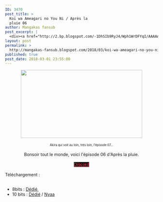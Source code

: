 ```yaml
---
ID: 3470
post_title: >
  Koi wa Ameagari no You Ni / Après la
  pluie 06
author: Mangakas fansub
post_excerpt: |
  <div><a href="http://2.bp.blogspot.com/-1DhSIb9RyJ4/Wph1WrDFYqI/AAAAAAAABI0/5p4ziQ2XIcQyMciE-kkCwfVoU15yiB4lgCK4BGAYYCw/s1600/Koi%2Bwa%2BAmeagari%2Bno%2BYou%2Bni%2B-%2B06.png" imageanchor="1"><img border="0" height="225" src="https://2.bp.blogspot.com/-1DhSIb9RyJ4/Wph1WrDFYqI/AAAAAAAABI0/5p4ziQ2XIcQyMciE-kkCwfVoU15yiB4lgCK4BGAYYCw/s400/Koi%2Bwa%2BAmeagari%2Bno%2BYou%2Bni%2B-%2B06.png" width="400"></a></div><div><br></div><div><span>Akira qui voit au loin, tr&egrave;s loin, l'&eacute;pisode 07...</span></div><div><br></div><div>Bonsoir tout le monde, voici l'&eacute;pisode 06 d'Apr&egrave;s la pluie.</div><div><br></div><div><span><a href="https://discord.gg/xzxCd89" target="_blank">Discord</a></span></div><div><br></div><div>T&eacute;l&eacute;chargement :&nbsp;</div><br><ul><li>8bits : <a href="https://ddl.family-desuyo.moe/Anime/Koi%20wa%20%28Apr%C3%A8s%20la%20Pluie%29/%5BMangakas-Family%5D%20Koi%20wa%20Ameagari%20no%20Y%C3%B4%20ni%20%28Apr%C3%A8s%20la%20Pluie%29%20-%2006%20VOSTFR%20%5BTV%201080p%20AAC%5D%20%5BB20B50D7%5D.mp4" target="_blank">D&eacute;di&eacute;&nbsp;</a></li><li>10 bits : <a href="https://ddl.family-desuyo.moe/Anime/Koi%20wa%20%28Apr%C3%A8s%20la%20Pluie%29/%5BMangakas-Family%5D%20Koi%20wa%20Ameagari%20no%20Y%C3%B4%20ni%20%28Apr%C3%A8s%20la%20Pluie%29%20-%2006%20VOSTFR%20%5BTV%201080p%2010bits%20E-AC3%5D%20%5B4A364B0B%5D.mkv" target="_blank">D&eacute;di&eacute;</a> / <a href="https://nyaa.si/view/1011264" target="_blank">Nyaa</a></li></ul>
layout: post
permalink: >
  http://mangakas-fansub.blogspot.com/2018/03/koi-wa-ameagari-no-you-ni-apres-la.html
published: true
post_date: 2018-03-01 23:55:00
---
```

<div class="separator" style="clear: both; text-align: center;"><a href="http://2.bp.blogspot.com/-1DhSIb9RyJ4/Wph1WrDFYqI/AAAAAAAABI0/5p4ziQ2XIcQyMciE-kkCwfVoU15yiB4lgCK4BGAYYCw/s1600/Koi%2Bwa%2BAmeagari%2Bno%2BYou%2Bni%2B-%2B06.png" imageanchor="1" style="margin-left: 1em; margin-right: 1em;"><img border="0" height="225" src="https://united-subs.dearclouds.com/wp-content/uploads/2018/04/e06c3515e6d29180621912b0c487834c.jpg" width="400" /></a></div><div class="separator" style="clear: both; text-align: center;"><br /></div><div class="separator" style="clear: both; text-align: center;"><span style="font-size: x-small;">Akira qui voit au loin, très loin, l'épisode 07...</span></div><div class="separator" style="clear: both; text-align: center;"><br /></div><div class="separator" style="clear: both; text-align: center;">Bonsoir tout le monde, voici l'épisode 06 d'Après la pluie.</div><div class="separator" style="clear: both; text-align: center;"><br /></div><div class="separator" style="clear: both; text-align: center;"><span style="background-color: black; color: red; font-family: &quot;trebuchet ms&quot; , &quot;trebuchet&quot; , sans-serif; font-size: 14.85px;"><a href="https://discord.gg/xzxCd89" style="background-color: black; color: #ff4152; font-family: &quot;Trebuchet MS&quot;, Trebuchet, sans-serif; font-size: 14.85px;" >Discord</a></span></div><div class="separator" style="clear: both; text-align: center;"><br /></div><div class="separator" style="clear: both; text-align: left;">Téléchargement :&nbsp;</div><br /><ul><li>8bits : <a href="https://ddl.family-desuyo.moe/Anime/Koi%20wa%20%28Apr%C3%A8s%20la%20Pluie%29/%5BMangakas-Family%5D%20Koi%20wa%20Ameagari%20no%20Y%C3%B4%20ni%20%28Apr%C3%A8s%20la%20Pluie%29%20-%2006%20VOSTFR%20%5BTV%201080p%20AAC%5D%20%5BB20B50D7%5D.mp4" >Dédié&nbsp;</a></li><li>10 bits : <a href="https://ddl.family-desuyo.moe/Anime/Koi%20wa%20%28Apr%C3%A8s%20la%20Pluie%29/%5BMangakas-Family%5D%20Koi%20wa%20Ameagari%20no%20Y%C3%B4%20ni%20%28Apr%C3%A8s%20la%20Pluie%29%20-%2006%20VOSTFR%20%5BTV%201080p%2010bits%20E-AC3%5D%20%5B4A364B0B%5D.mkv" >Dédié</a> / <a href="https://nyaa.si/view/1011264" >Nyaa</a></li></ul>